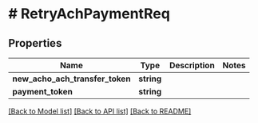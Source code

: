 # # RetryAchPaymentReq

## Properties

Name | Type | Description | Notes
------------ | ------------- | ------------- | -------------
**new_acho_ach_transfer_token** | **string** |  |
**payment_token** | **string** |  |

[[Back to Model list]](../../README.md#models) [[Back to API list]](../../README.md#endpoints) [[Back to README]](../../README.md)
